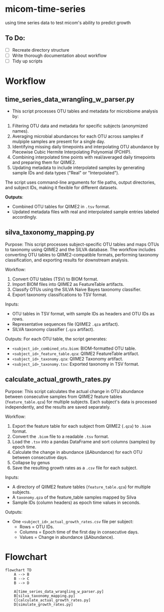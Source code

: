 # micom-time-series
using time series data to test micom's ability to predict growth 

## To Do:
  - [ ] Recreate directory structure
  - [ ] Write thorough documentation about workflow
  - [ ] Tidy up scripts

# Workflow

## time_series_data_wrangling_w_parser.py
- This script processes OTU tables and metadata for microbiome analysis by:
1. Filtering OTU data and metadata for specific subjects (anonymized names).
2. Averaging microbial abundances for each OTU across samples if mulpiple samples are present for a single day.
3. Identifying missing daily timepoints and interpolating OTU abundance by Piecewise Cubic Hermite Interpolating Polynomial (PCHIP).
4. Combining interpolated time points with real/averaged daily timepoints and preparing them for QIIME2.
5. Updating metadata to include interpolated samples by generating sample IDs and data types ("Real" or "Interpolated").

The script uses command-line arguments for file paths, output directories, and subject IDs, making it flexible for different datasets.

**Outputs**:
- Combined OTU tables for QIIME2 in `.tsv` format.
- Updated metadata files with real and interpolated sample entries labeled accordingly.


## silva_taxonomy_mapping.py
Purpose:
This script processes subject-specific OTU tables and maps OTUs to taxonomy using QIIME2 and the SILVA database.
The workflow includes converting OTU tables to QIIME2-compatible formats, performing taxonomy classification,
and exporting results for downstream analysis.

Workflow:
1. Convert OTU tables (TSV) to BIOM format.
2. Import BIOM files into QIIME2 as FeatureTable artifacts.
3. Classify OTUs using the SILVA Naive Bayes taxonomy classifier.
4. Export taxonomy classifications to TSV format.

Inputs:
- OTU tables in TSV format, with sample IDs as headers and OTU IDs as rows.
- Representative sequences file (QIIME2 `.qza` artifact).
- SILVA taxonomy classifier (`.qza` artifact).

Outputs:
For each OTU table, the script generates:
- `<subject_id>_combined_otu.biom`: BIOM-formatted OTU table.
- `<subject_id>_feature_table.qza`: QIIME2 FeatureTable artifact.
- `<subject_id>_taxonomy.qza`: QIIME2 Taxonomy artifact.
- `<subject_id>_taxonomy.tsv`: Exported taxonomy in TSV format.

## calculate_actual_growth_rates.py
Purpose:
This script calculates the actual change in OTU abundance between consecutive samples
from QIIME2 feature tables (`feature_table.qza`) for multiple subjects. Each subject's 
data is processed independently, and the results are saved separately.

Workflow:
1. Export the feature table for each subject from QIIME2 (`.qza`) to `.biom` format.
2. Convert the `.biom` file to a readable `.tsv` format.
3. Load the `.tsv` into a pandas DataFrame and sort columns (samples) by epoch time.
4. Calculate the change in abundance (ΔAbundance) for each OTU between consecutive days.
5. Collapse by genus
6. Save the resulting growth rates as a `.csv` file for each subject.

Inputs:
- A directory of QIIME2 feature tables (`feature_table.qza`) for multiple subjects.
- A `taxonomy.qza` of the feature_table samples mapped by Silva
- Sample IDs (column headers) as epoch time values in seconds.

Outputs:
- One `<subject_id>_actual_growth_rates.csv` file per subject:
  - Rows = OTU IDs.
  - Columns = Epoch time of the first day in consecutive days.
  - Values = Change in abundance (ΔAbundance).

# Flowchart
```mermaid
flowchart TD
    A --> B
    B --> C
    B --> D

    A[time_series_data_wrangling_w_parser.py]
    B[silva_taxonomy_mapping.py]
    C[calculate_actual_growth_rates.py]
    D[simulate_growth_rates.py]
```
